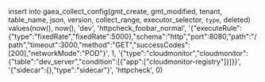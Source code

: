 insert into gaea_collect_config(gmt_create, gmt_modified, tenant, table_name, json, version, collect_range, executor_selector, `type`, deleted) values(now(), now(), 'dev', 'httpcheck_foobar_normal',
'{"executeRule":{"type":"fixedRate","fixedRate":5000},"schema":"http","port":8080,"path":"/path","timeout":3000,"method":"GET","successCodes":[200],"networkMode":"POD"}',
1,
'{"type":"cloudmonitor","cloudmonitor":{"table":"dev_server","condition":[{"app":["cloudmonitor-registry"]}]}}',
'{"sidecar":{},"type":"sidecar"}', 'httpcheck', 0)


